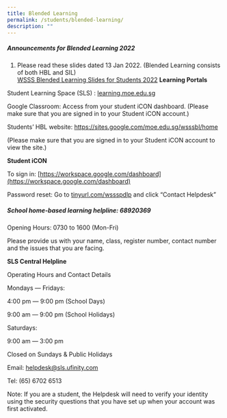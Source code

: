 ```yaml
---
title: Blended Learning
permalink: /students/blended-learning/
description: ""
---
```

##### **Announcements for Blended Learning 2022**

1.  Please read these slides dated 13 Jan 2022. (Blended Learning consists of both HBL and SIL)  
  [WSSS Blended Learning Slides for Students 2022](/files/Students/HBL/WSSS-Blended-Learning-Slides-for-Students-2022.pdf)
**Learning Portals**

Student Learning Space (SLS) : [learning.moe.edu.sg](http://learning.moe.edu.sg/)

Google Classroom: Access from your student iCON dashboard. (Please make sure that you are signed in to your Student iCON account.)

Students’ HBL website: https://sites.google.com/moe.edu.sg/wsssbl/home

(Please make sure that you are signed in to your Student iCON account to view the site.)

**Student iCON**

To sign in: [https://workspace.google.com/dashboard](https://workspace.google.com/dashboard)

Password reset: Go to [tinyurl.com/wssspdlp](http://tinyurl.com/wssspdlp) and click “Contact Helpdesk”

##### **School home-based learning helpline: 68920369**

Opening Hours: 0730 to 1600 (Mon-Fri)

Please provide us with your name, class, register number, contact number and the issues that you are facing.  

**SLS Central Helpline**

Operating Hours and Contact Details

Mondays ― Fridays:

4:00 pm ― 9:00 pm (School Days)

9:00 am ― 9:00 pm (School Holidays)

Saturdays:

9:00 am ― 3:00 pm

Closed on Sundays & Public Holidays

Email: helpdesk@sls.ufinity.com

Tel: (65) 6702 6513

Note: If you are a student, the Helpdesk will need to verify your identity using the security questions that you have set up when your account was first activated.